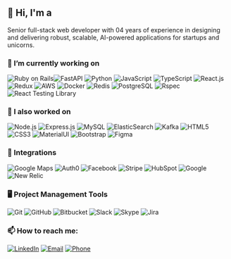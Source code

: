 ## 👋 Hi, I'm a
Senior full-stack web developer with 04 years of experience in designing and delivering robust, scalable, AI-powered applications for startups and unicorns.

### 🔭 I’m currently working on
![Ruby on Rails](https://img.shields.io/badge/Ruby_on_Rails-CC0000?style=flat&logo=ruby-on-rails&logoColor=white)![FastAPI](https://img.shields.io/badge/FastAPI-009688?style=flat&logo=fastapi&logoColor=white) ![Python](https://img.shields.io/badge/Python-3776AB?style=flat&logo=python&logoColor=white) ![JavaScript](https://img.shields.io/badge/JavaScript-F7DF1E?style=flat&logo=javascript&logoColor=white) ![TypeScript](https://img.shields.io/badge/TypeScript-3178C6?style=flat&logo=typescript&logoColor=white) ![React.js](https://img.shields.io/badge/React.js-61DAFB?style=flat&logo=react&logoColor=white)![Redux](https://img.shields.io/badge/Redux-764ABC?style=flat&logo=redux&logoColor=white) ![AWS](https://img.shields.io/badge/AWS-232F3E?style=flat&logo=amazon-aws&logoColor=white) ![Docker](https://img.shields.io/badge/Docker-2496ED?style=flat&logo=docker&logoColor=white) ![Redis](https://img.shields.io/badge/Redis-DC382D?style=flat&logo=redis&logoColor=white) ![PostgreSQL](https://img.shields.io/badge/PostgreSQL-4169E1?style=flat&logo=postgresql&logoColor=white) ![Rspec](https://img.shields.io/badge/Rspec-8F2710?style=flat&logo=rspec&logoColor=white) ![React Testing Library](https://img.shields.io/badge/React_Testing_Library-E33332?style=flat&logo=testing-library&logoColor=white)

### 🌱 I also worked on
![Node.js](https://img.shields.io/badge/Node.js-339933?style=flat&logo=node.js&logoColor=white) ![Express.js](https://img.shields.io/badge/Express.js-000000?style=flat&logo=express&logoColor=white) ![MySQL](https://img.shields.io/badge/MySQL-4479A1?style=flat&logo=mysql&logoColor=white) ![ElasticSearch](https://img.shields.io/badge/ElasticSearch-005571?style=flat&logo=elasticsearch&logoColor=white) ![Kafka](https://img.shields.io/badge/Apache_Kafka-231F20?style=flat&logo=apache-kafka&logoColor=white) ![HTML5](https://img.shields.io/badge/HTML5-E34F26?style=flat&logo=html5&logoColor=white) ![CSS3](https://img.shields.io/badge/CSS3-1572B6?style=flat&logo=css3&logoColor=white) ![MaterialUI](https://img.shields.io/badge/Material_UI-0081CB?style=flat&logo=material-ui&logoColor=white) ![Bootstrap](https://img.shields.io/badge/Bootstrap-7952B3?style=flat&logo=bootstrap&logoColor=white) ![Figma](https://img.shields.io/badge/Figma-F24E1E?style=flat&logo=figma&logoColor=white)

### 🤖 Integrations
![Google Maps](https://img.shields.io/badge/Google_Maps-4285F4?style=flat&logo=google-maps&logoColor=white) ![Auth0](https://img.shields.io/badge/Auth0-EB5424?style=flat&logo=auth0&logoColor=white) ![Facebook](https://img.shields.io/badge/Facebook-1877F2?style=flat&logo=facebook&logoColor=white) ![Stripe](https://img.shields.io/badge/Stripe-008CDD?style=flat&logo=stripe&logoColor=white) ![HubSpot](https://img.shields.io/badge/HubSpot-FF7A59?style=flat&logo=hubspot&logoColor=white) ![Google](https://img.shields.io/badge/Google-4285F4?style=flat&logo=google&logoColor=white) ![New Relic](https://img.shields.io/badge/New_Relic-008C99?style=flat&logo=new-relic&logoColor=white)

### 🖥️ Project Management Tools
![Git](https://img.shields.io/badge/Git-F05032?style=flat&logo=git&logoColor=white) ![GitHub](https://img.shields.io/badge/GitHub-181717?style=flat&logo=github&logoColor=white) ![Bitbucket](https://img.shields.io/badge/Bitbucket-0052CC?style=flat&logo=bitbucket&logoColor=white) ![Slack](https://img.shields.io/badge/Slack-4A154B?style=flat&logo=slack&logoColor=white) ![Skype](https://img.shields.io/badge/Skype-00AFF0?style=flat&logo=skype&logoColor=white) ![Jira](https://img.shields.io/badge/Jira-0052CC?style=flat&logo=jira&logoColor=white)


### 📫 How to reach me:
[![LinkedIn](https://img.shields.io/badge/LinkedIn-0077B5?style=flat&logo=linkedin&logoColor=white)](https://www.linkedin.com/in/sikandar-saleem/) [![Email](https://img.shields.io/badge/Email-D14836?style=flat&logo=gmail&logoColor=white)](mailto:sikandarsaleem2000@gmail.com) [![Phone](https://img.shields.io/badge/Phone-%2B923447000390-008080?style=flat&logo=phone&logoColor=white)](tel:+923447000390)
